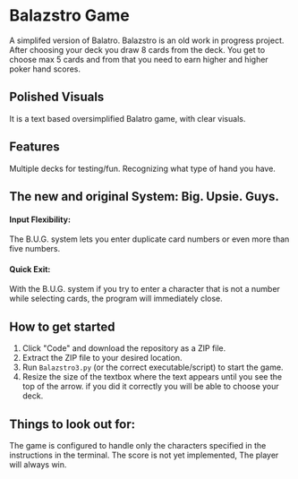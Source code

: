 # Balazstro Game
A simplifed version of Balatro.
Balazstro is an old work in progress project.
After choosing your deck you draw 8 cards from the deck.
You get to choose max 5 cards and from that you need to earn higher and higher poker hand scores.


## Polished Visuals
It is a text based oversimplified Balatro game, with clear visuals.

## Features
Multiple decks for testing/fun.
Recognizing what type of hand you have.

## The new and original System: Big. Upsie. Guys. 
#### Input Flexibility:
The B.U.G. system lets you enter duplicate card numbers or even more than five numbers.

#### Quick Exit:
With the B.U.G. system if you try to enter a character that is not a number while selecting cards, the program will immediately close.

## How to get started
1. Click "Code" and download the repository as a ZIP file.
2. Extract the ZIP file to your desired location.
3. Run `Balazstro3.py` (or the correct executable/script) to start the game.
4. Resize the size of the textbox where the text appears until you see the top of the arrow.
if you did it correctly you will be able to choose your deck.

## Things to look out for:
The game is configured to handle only the characters specified in the instructions in the terminal.
The score is not yet implemented, The player will always win.
